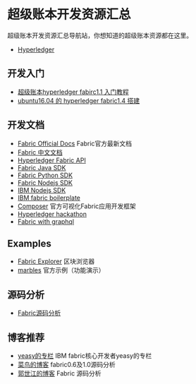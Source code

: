 # 超级账本开发资源汇总

超级账本开发资源汇总导航站，你想知道的超级账本资源都在这里。

* [Hyperledger](https://cn.hyperledger.org/)

## 开发入门

 * [超级账本hyperledger fabirc1.1 入门教程](https://github.com/itheima1/hyperledger)
 * [ubuntu16.04 的 hyperledger fabric1.4 搭建](https://blog.csdn.net/smallone233/article/details/86569536)
 
## 开发文档

- [Fabric Official Docs](https://hyperledger-fabric.readthedocs.io/en/latest/) Fabric官方最新文档
- [Fabric 中文文档](https://fabric-chs.readthedocs.io/zh_CN/chs/)
- [Hyperledger Fabric API](https://github.com/hyperledger/fabric-api)
- [Fabric Java SDK](https://github.com/hyperledger/fabric-sdk-java)
- [Fabric Python SDK](https://github.com/hyperledger/fabric-sdk-py)
- [Fabric Nodejs SDK](https://github.com/hyperledger/fabric-sdk-node)
- [IBM Nodejs SDK](https://github.com/IBM-Blockchain/ibm-blockchain-js)
- [IBM fabric boilerplate](https://github.com/IBM-Blockchain/fabric-boilerplate)
- [Composer](https://github.com/hyperledger/composer) 官方可视化Fabric应用开发框架
- [Hyperledger hackathon](https://github.com/timblankers/hyperledger-hackathon)
- [Fabric with graphql](https://github.com/entria/hyperledger-fabric-graphql-boilerplate)

## Examples

- [Fabric Explorer](https://github.com/hyperledger/blockchain-explorer) 区块浏览器
- [marbles](https://github.com/IBM-Blockchain/marbles) 官方示例（功能演示） 

## 源码分析

* [Fabric源码分析](https://yeasy.gitbooks.io/hyperledger_code_fabric/content/)

## 博客推荐

- [yeasy的专栏](http://blog.csdn.net/yeasy) IBM fabric核心开发者yeasy的专栏
- [菜鸟的博客](http://blog.csdn.net/xjmtxwd24/) fabric0.6及1.0源码分析
- [郭世江的博客](http://blog.csdn.net/jiang_xinxing/article/category/6642179) Fabric 源码分析


